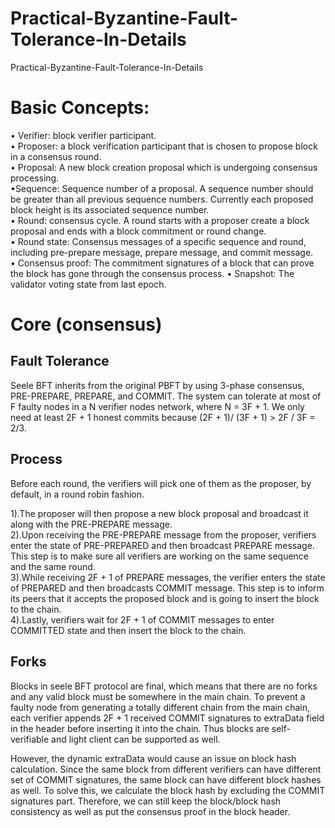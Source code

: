 # Practical-Byzantine-Fault-Tolerance-In-Details
Practical-Byzantine-Fault-Tolerance-In-Details

<h1>Basic Concepts:</h1>

• Verifier: block verifier participant.<br/>
• Proposer: a block verification participant that is chosen to propose block in a consensus round.<br/>
• Proposal: A new block creation proposal which is undergoing consensus processing.<br/>
•Sequence: Sequence number of a proposal. A sequence number should be greater than all previous sequence numbers. Currently each proposed block height is its associated sequence number.<br/>
• Round: consensus cycle. A round starts with a proposer create a block proposal and ends with a block commitment or round change.<br/>
•	Round state: Consensus messages of a specific sequence and round, including pre-prepare message, prepare message, and commit message.<br/>
•	Consensus proof: The commitment signatures of a block that can prove the block has gone through the consensus process.
•	Snapshot: The validator voting state from last epoch.<br/>


<h1>Core (consensus)</h1>

<h2>Fault Tolerance</h2>
Seele BFT inherits from the original PBFT by using 3-phase consensus, PRE-PREPARE, PREPARE, and COMMIT. The system can tolerate at most of F faulty nodes in a N verifier nodes network, where N = 3F + 1. We only need at least 2F + 1 honest commits because (2F + 1)/ (3F + 1) > 2F / 3F = 2/3. <br/>

<h2>Process</h2>
Before each round, the verifiers will pick one of them as the proposer, by default, in a round robin fashion. <br/>

1).The proposer will then propose a new block proposal and broadcast it along with the PRE-PREPARE message.<br/>
2).Upon receiving the PRE-PREPARE message from the proposer, verifiers enter the state of PRE-PREPARED and then broadcast PREPARE message. This step is to make sure all verifiers are working on the same sequence and the same round.<br/>
3).While receiving 2F + 1 of PREPARE messages, the verifier enters the state of PREPARED and then broadcasts COMMIT message. This step is to inform its peers that it accepts the proposed block and is going to insert the block to the chain.<br/>
4).Lastly, verifiers wait for 2F + 1 of COMMIT messages to enter COMMITTED state and then insert the block to the chain.<br/>

<h2>Forks</h2>
Blocks in seele BFT protocol are final, which means that there are no forks and any valid block must be somewhere in the main chain. To prevent a faulty node from generating a totally different chain from the main chain, each verifier appends 2F + 1 received COMMIT signatures to extraData field in the header before inserting it into the chain. Thus blocks are self-verifiable and light client can be supported as well. </br>

However, the dynamic extraData would cause an issue on block hash calculation. Since the same block from different verifiers can have different set of COMMIT signatures, the same block can have different block hashes as well. To solve this, we calculate the block hash by excluding the COMMIT signatures part. Therefore, we can still keep the block/block hash consistency as well as put the consensus proof in the block header.<br/>

